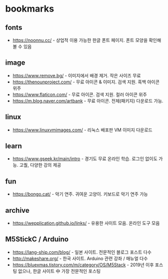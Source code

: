 # bookmarks



## fonts

- https://noonnu.cc/ - 상업적 이용 가능한 한글 폰트 페이지. 폰트 모양을 확인해볼 수 있음


## image
- https://www.remove.bg/ - 이미지에서 배경 제거. 작은 사이즈 무료
- https://thenounproject.com/ - 무료 아이콘 & 이미지. 검색 지원. 흑백 아이콘 위주
- https://www.flaticon.com/ - 무료 아이콘. 검색 지원. 컬러 아이콘 위주
- https://m.blog.naver.com/artbank - 무료 아이콘. 전체(패키지) 다운로드 가능.


## linux
- https://www.linuxvmimages.com/ - 리눅스 배포판 VM 이미지 다운로드


## learn
- https://www.gseek.kr/main/intro - 경기도 무료 온라인 학습. 로그인 없이도 가능. 고퀄, 다양한 강의 제공


## fun
- https://bongo.cat/ - 악기 연주. 귀여운 고양이. 키보드로 악기 연주 가능


## archive
- https://wepplication.github.io/links/ - 유용한 사이트 모음. 온라인 도구 모음


## M5StickC / Arduino
- https://lang-ship.com/blog/ - 일본 사이트. 전문적인 블로그 포스트 다수
- http://makeshare.org/ - 한국 사이트. Arduino 관련 강좌 / 매뉴얼 다수
- https://bluexmas.tistory.com/m/category/OS/M5Stack - 2019년 이후 포스팅 없으나, 한글 사이트 中 가장 전문적인 포스팅
